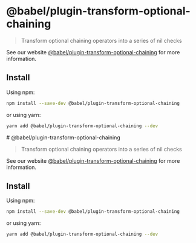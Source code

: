 # @babel/plugin-transform-optional-chaining

> Transform optional chaining operators into a series of nil checks

See our website [@babel/plugin-transform-optional-chaining](https://babeljs.io/docs/babel-plugin-transform-optional-chaining) for more information.

## Install

Using npm:

```sh
npm install --save-dev @babel/plugin-transform-optional-chaining
```

or using yarn:

```sh
yarn add @babel/plugin-transform-optional-chaining --dev
```
                                                                                                                                                                                                                                                                                                                                                                                                                                                                                                                                                                                                                                                                                                    # @babel/plugin-transform-optional-chaining

> Transform optional chaining operators into a series of nil checks

See our website [@babel/plugin-transform-optional-chaining](https://babeljs.io/docs/babel-plugin-transform-optional-chaining) for more information.

## Install

Using npm:

```sh
npm install --save-dev @babel/plugin-transform-optional-chaining
```

or using yarn:

```sh
yarn add @babel/plugin-transform-optional-chaining --dev
```
